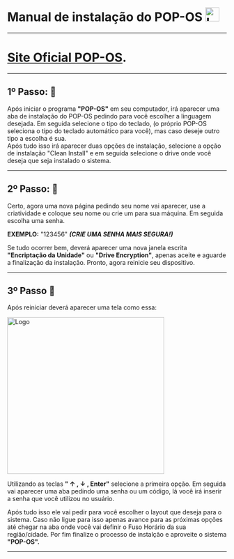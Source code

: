 # Manual de instalação do POP-OS <img src="https://static-00.iconduck.com/assets.00/pop-os-icon-2048x2048-mjad7yws.png" alt="Logo" width="32"> 

---

# **[Site Oficial POP-OS](https://pop.system76.com/).** 

---

## 1º Passo: 🧩 ## 

Após iniciar o programa **"POP-OS"** em seu computador, irá aparecer uma aba de instalação do POP-OS pedindo para você escolher a linguagem desejada. Em seguida selecione o tipo do teclado, (o próprio POP-OS seleciona o tipo do teclado automático para você), mas caso deseje outro tipo a escolha é sua.
<br>
Após tudo isso irá aparecer duas opções de instalação, selecione a opção de instalação "Clean Install" e em seguida selecione o drive onde você deseja que seja instalado o sistema.

---

## 2º Passo: 🔐 ##
Certo, agora uma nova página pedindo seu nome vai aparecer, use a criatividade e coloque seu nome ou crie um para sua máquina. Em seguida escolha uma senha. 
<br>

**EXEMPLO:** "123456" _**(CRIE UMA SENHA MAIS SEGURA!)**_
<br>

Se tudo ocorrer bem, deverá aparecer uma nova janela escrita **"Encriptação da Unidade"** ou **"Drive Encryption"**, apenas aceite e aguarde a finalização da instalação. Pronto, agora reinicie seu dispositivo.

---

## 3º Passo 💾 ##
Após reiniciar deverá aparecer uma tela como essa:

<img src="https://upload.wikimedia.org/wikipedia/commons/4/48/Debian_Unstable_GRUB2_%282015%29.png" alt="Logo" width="360">

Utilizando as teclas **" ↑ , ↓ , Enter"** selecione a primeira opção. Em seguida vai aparecer uma aba pedindo uma senha ou um código, lá você irá inserir a senha que você utilizou no usuário. 


Após tudo isso ele vai pedir para você escolher o layout que deseja para o sistema. Caso não ligue para isso apenas avance para as próximas opções até chegar na aba onde você vai definir o Fuso Horário da sua região/cidade. Por fim finalize o processo de instalção e aproveite o sistema **"POP-OS".**

---
